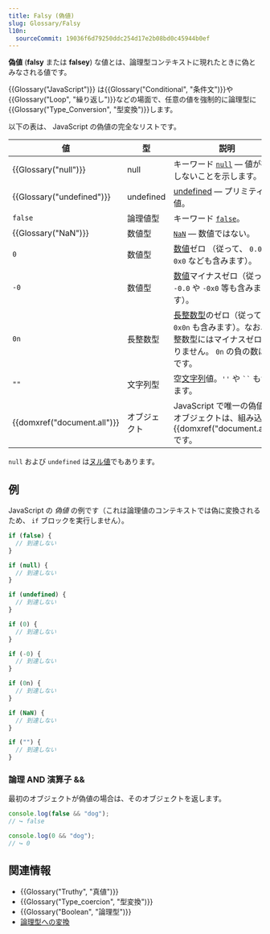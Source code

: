 ```yaml
---
title: Falsy (偽値)
slug: Glossary/Falsy
l10n:
  sourceCommit: 19036f6d79250ddc254d17e2b08bd0c45944b0ef
---
```


**偽値** (**falsy** または **falsey**) な値とは、論理型コンテキストに現れたときに偽とみなされる値です。

{{Glossary("JavaScript")}} は{{Glossary("Conditional", "条件文")}}や{{Glossary("Loop", "繰り返し")}}などの場面で、任意の値を強制的に論理型に{{Glossary("Type_Conversion", "型変換")}}します。

以下の表は、 JavaScript の偽値の完全なリストです。

| 値                          | 型        | 説明                                                                                                                                         |
| --------------------------- | --------- | --------------------------------------------------------------------------------------------------------------------------------------------------- |
| {{Glossary("null")}}        | null      | キーワード [`null`](/ja/docs/Web/JavaScript/Data_structures#null_型) — 値が存在しないことを示します。    |
| {{Glossary("undefined")}}   | undefined | [undefined](/ja/docs/Web/JavaScript/Data_structures#undefined_型) — プリミティブ値。                                                 |
| `false`                     | 論理値型  | キーワード [`false`](/ja/docs/Web/JavaScript/Reference/Lexical_grammar#論理値リテラル)。                                               |
| {{Glossary("NaN")}}         | 数値型    | [`NaN`](/ja/docs/Web/JavaScript/Reference/Global_Objects/NaN) — 数値ではない。                                                                    |
| `0`                         | 数値型    | [数値](/ja/docs/Web/JavaScript/Data_structures#数値型)ゼロ （従って、 `0.0` や `0x0` なども含みます）。                                                 |
| `-0`                        | 数値型    | [数値](/ja/docs/Web/JavaScript/Data_structures#数値型)マイナスゼロ（従って、 `-0.0` や `-0x0` 等も含みます）。                                                         |
| `0n`                        | 長整数型  | [長整数型](/ja/docs/Web/JavaScript/Data_structures#長整数型)のゼロ（従って、 `0x0n` も含みます）。なお、長整数型にはマイナスゼロはありません。 `0n` の負の数は `0n` です。         |
| `""`                        | 文字列型  | 空[文字列](/ja/docs/Web/JavaScript/Data_structures#文字列型)値。`''` や ` `` ` も含みます。                                 |
| {{domxref("document.all")}} | オブジェクト | JavaScript で唯一の偽値のオブジェクトは、組み込みの {{domxref("document.all")}} です。 |

`null` および `undefined` は[ヌル値](/ja/docs/Glossary/Nullish)でもあります。

## 例

JavaScript の _偽値_ の例です（これは論理値のコンテキストでは偽に変換されるため、 `if` ブロックを実行しません）。

```js
if (false) {
  // 到達しない
}

if (null) {
  // 到達しない
}

if (undefined) {
  // 到達しない
}

if (0) {
  // 到達しない
}

if (-0) {
  // 到達しない
}

if (0n) {
  // 到達しない
}

if (NaN) {
  // 到達しない
}

if ("") {
  // 到達しない
}
```

### 論理 AND 演算子 &&

最初のオブジェクトが偽値の場合は、そのオブジェクトを返します。

```js
console.log(false && "dog");
// ↪ false

console.log(0 && "dog");
// ↪ 0
```

## 関連情報

- {{Glossary("Truthy", "真値")}}
- {{Glossary("Type_coercion", "型変換")}}
- {{Glossary("Boolean", "論理型")}}
- [論理型への変換](/ja/docs/Web/JavaScript/Reference/Global_Objects/Boolean#論理値への型強制)
